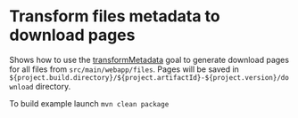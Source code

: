 # Transform files metadata to download pages
Shows how to use the [transformMetadata](http://directory-content-maven-plugin.projects.gabrys.biz/2.0.0/transformMetadata-mojo.html) goal to generate download pages for all files from `src/main/webapp/files`. Pages will be saved in `${project.build.directory}/${project.artifactId}-${project.version}/download` directory.

To build example launch `mvn clean package`